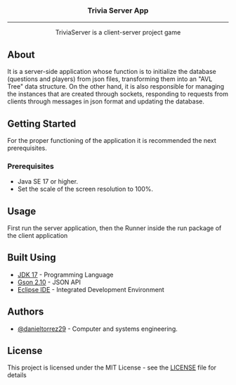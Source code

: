 <h3 align="center">Trivia Server App</h3>

---

<p align="center"> TriviaServer is a client-server project game
    <br> 
</p>


## About

It is a server-side application whose function is to initialize the database (questions and players) from json files, transforming them into an "AVL Tree" data structure. On the other hand, it is also responsible for managing the instances that are created through sockets, responding to requests from clients through messages in json format and updating the database.

## Getting Started

For the proper functioning of the application it is recommended the next prerequisites.

### Prerequisites

- Java SE 17 or higher.
- Set the scale of the screen resolution to 100%.

## Usage

First run the server application, then the Runner inside the run package of the client application

## Built Using

- [JDK 17](https://docs.oracle.com/en/java/javase/17/docs/api/index.html) - Programming Language
- [Gson 2.10](https://javadoc.io/doc/com.google.code.gson/gson/latest/com.google.gson/module-summary.html) - JSON API
- [Eclipse IDE](https://eclipseide.org) - Integrated Development Environment

## Authors

- [@danieltorrez29](https://github.com/danieltorrez29) - Computer and systems engineering.

## License

This project is licensed under the MIT License - see the [LICENSE](LICENSE) file for details
